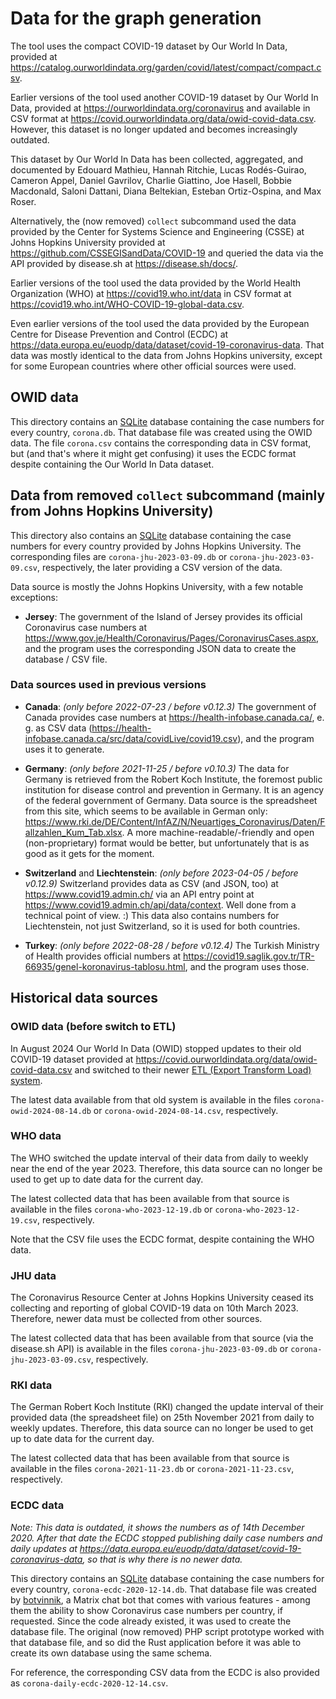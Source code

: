 # Data for the graph generation

The tool uses the compact COVID-19 dataset by Our World In Data, provided at
<https://catalog.ourworldindata.org/garden/covid/latest/compact/compact.csv>.

Earlier versions of the tool used another COVID-19 dataset by Our World In Data,
provided at
<https://ourworldindata.org/coronavirus> and available in CSV format at
<https://covid.ourworldindata.org/data/owid-covid-data.csv>. However, this
dataset is no longer updated and becomes increasingly outdated.

This dataset by Our World In Data has been collected, aggregated, and documented
by Edouard Mathieu, Hannah Ritchie, Lucas Rodés-Guirao, Cameron Appel, Daniel
Gavrilov, Charlie Giattino, Joe Hasell, Bobbie Macdonald, Saloni Dattani, Diana
Beltekian, Esteban Ortiz-Ospina, and Max Roser.

Alternatively, the (now removed) `collect` subcommand used the data provided by
the Center for Systems Science and Engineering (CSSE) at Johns Hopkins
University provided at <https://github.com/CSSEGISandData/COVID-19> and queried
the data via the API provided by disease.sh at <https://disease.sh/docs/>.

Earlier versions of the tool used the data provided by the World Health
Organization (WHO) at <https://covid19.who.int/data> in CSV format at
<https://covid19.who.int/WHO-COVID-19-global-data.csv>.

Even earlier versions of the tool used the data provided by the European Centre
for Disease Prevention and Control (ECDC) at
<https://data.europa.eu/euodp/data/dataset/covid-19-coronavirus-data>.
That data was mostly identical to the data from Johns Hopkins university, except
for some European countries where other official sources were used.

## OWID data

This directory contains an [SQLite](https://www.sqlite.org/) database containing
the case numbers for every country, `corona.db`. That database file was created
using the OWID data. The file `corona.csv` contains the corresponding data in
CSV format, but (and that's where it might get confusing) it uses the ECDC
format despite containing the Our World In Data dataset.

## Data from removed `collect` subcommand (mainly from Johns Hopkins University)

This directory also contains an [SQLite](https://www.sqlite.org/) database
containing the case numbers for every country provided by Johns Hopkins
University. The corresponding files are `corona-jhu-2023-03-09.db` or
`corona-jhu-2023-03-09.csv`, respectively, the later providing a CSV version
of the data.

Data source is mostly the Johns Hopkins University, with a few notable
exceptions:

* **Jersey**: The government of the Island of Jersey provides its official
  Coronavirus case numbers at
  <https://www.gov.je/Health/Coronavirus/Pages/CoronavirusCases.aspx>, and the
  program uses the corresponding JSON data to create the database / CSV file.

### Data sources used in previous versions

* **Canada**: _(only before 2022-07-23 / before v0.12.3)_
  The government of Canada provides case numbers at
  <https://health-infobase.canada.ca/>, e. g. as CSV data
  (<https://health-infobase.canada.ca/src/data/covidLive/covid19.csv>), and the
  program uses it to generate.

* **Germany**: _(only before 2021-11-25 / before v0.10.3)_
  The data for Germany is retrieved from the Robert Koch Institute,
  the foremost public institution for disease control and prevention in Germany.
  It is an agency of the federal government of Germany. Data source is the
  spreadsheet from this site, which seems to be available in German only:
  <https://www.rki.de/DE/Content/InfAZ/N/Neuartiges_Coronavirus/Daten/Fallzahlen_Kum_Tab.xlsx>.
  A more machine-readable/-friendly and open (non-proprietary) format would be
  better, but unfortunately that is as good as it gets for the moment.

* **Switzerland** and **Liechtenstein**: _(only before 2023-04-05 / before v0.12.9)_
  Switzerland provides data as CSV (and JSON, too) at
  <https://www.covid19.admin.ch/> via an API entry point at
  <https://www.covid19.admin.ch/api/data/context>. Well done from a technical
  point of view. :) This data also contains numbers for Liechtenstein, not just
  Switzerland, so it is used for both countries.

* **Turkey**: _(only before 2022-08-28 / before v0.12.4)_
  The Turkish Ministry of Health provides official numbers at
  <https://covid19.saglik.gov.tr/TR-66935/genel-koronavirus-tablosu.html>, and
  the program uses those.

## Historical data sources

### OWID data (before switch to ETL)

In August 2024 Our World In Data (OWID) stopped updates to their old COVID-19
dataset provided at <https://covid.ourworldindata.org/data/owid-covid-data.csv>
and switched to their newer [ETL (Export Transform Load) system](https://docs.owid.io/projects/etl/architecture).

The latest data available from that old system is available in the files
`corona-owid-2024-08-14.db` or `corona-owid-2024-08-14.csv`, respectively.

### WHO data

The WHO switched the update interval of their data from daily to weekly near the
end of the year 2023. Therefore, this data source can no longer be used to get
up to date data for the current day.

The latest collected data that has been available from that source is available
in the files `corona-who-2023-12-19.db` or `corona-who-2023-12-19.csv`,
respectively.

Note that the CSV file uses the ECDC format, despite containing the WHO data.

### JHU data

The Coronavirus Resource Center at Johns Hopkins University ceased its
collecting and reporting of global COVID-19 data on 10th March 2023. Therefore,
newer data must be collected from other sources.

The latest collected data that has been available from that source (via the
disease.sh API) is available in the files `corona-jhu-2023-03-09.db` or
`corona-jhu-2023-03-09.csv`, respectively.

### RKI data

The German Robert Koch Institute (RKI) changed the update interval of their
provided data (the spreadsheet file) on 25th November 2021 from daily to weekly
updates. Therefore, this data source can no longer be used to get up to date
data for the current day.

The latest collected data that has been available from that source is available
in the files `corona-2021-11-23.db` or `corona-2021-11-23.csv`, respectively.

### ECDC data

_Note: This data is outdated, it shows the numbers as of 14th December 2020.
After that date the ECDC stopped publishing daily case numbers and daily updates
at <https://data.europa.eu/euodp/data/dataset/covid-19-coronavirus-data>, so
that is why there is no newer data._

This directory contains an [SQLite](https://www.sqlite.org/) database containing
the case numbers for every country, `corona-ecdc-2020-12-14.db`. That database
file was created by [botvinnik](https://gitlab.com/striezel/botvinnik/), a
Matrix chat bot that comes with various features - among them the ability to
show Coronavirus case numbers per country, if requested. Since the code already
existed, it was used to create the database file. The original (now removed) PHP
script prototype worked with that database file, and so did the Rust application
before it was able to create its own database using the same schema.

For reference, the corresponding CSV data from the ECDC is also provided as
`corona-daily-ecdc-2020-12-14.csv`.
